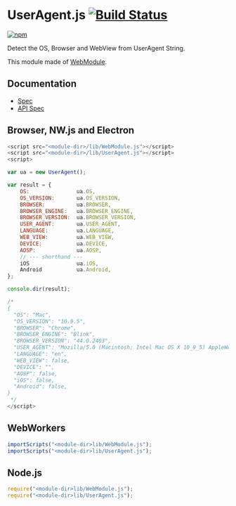 # UserAgent.js [![Build Status](https://travis-ci.org/uupaa/UserAgent.js.svg)](https://travis-ci.org/uupaa/UserAgent.js)

[![npm](https://nodei.co/npm/uupaa.useragent.js.svg?downloads=true&stars=true)](https://nodei.co/npm/uupaa.useragent.js/)

Detect the OS, Browser and WebView from UserAgent String.


This module made of [WebModule](https://github.com/uupaa/WebModule).

## Documentation
- [Spec](https://github.com/uupaa/UserAgent.js/wiki/)
- [API Spec](https://github.com/uupaa/UserAgent.js/wiki/UserAgent)

## Browser, NW.js and Electron

```js
<script src="<module-dir>/lib/WebModule.js"></script>
<script src="<module-dir>/lib/UserAgent.js"></script>
<script>

var ua = new UserAgent();

var result = {
    OS:               ua.OS,
    OS_VERSION:       ua.OS_VERSION,
    BROWSER:          ua.BROWSER,
    BROWSER_ENGINE:   ua.BROWSER_ENGINE,
    BROWSER_VERSION:  ua.BROWSER_VERSION,
    USER_AGENT:       ua.USER_AGENT,
    LANGUAGE:         ua.LANGUAGE,
    WEB_VIEW:         ua.WEB_VIEW,
    DEVICE:           ua.DEVICE,
    AOSP:             ua.AOSP,
    // --- shorthand ---
    iOS               ua.iOS,
    Android           ua.Android,
};

console.dir(result);

/*
{
  "OS": "Mac",
  "OS_VERSION": "10.9.5",
  "BROWSER": "Chrome",
  "BROWSER_ENGINE": "Blink",
  "BROWSER_VERSION": "44.0.2403",
  "USER_AGENT": "Mozilla/5.0 (Macintosh; Intel Mac OS X 10_9_5) AppleWebKit/537.36 (KHTML, like Gecko) Chrome/44.0.2403.107 Safari/537.36",
  "LANGUAGE": "en",
  "WEB_VIEW": false,
  "DEVICE": "",
  "AOSP": false,
  "iOS": false,
  "Android": false,
}
 */
</script>
```

## WebWorkers

```js
importScripts("<module-dir>lib/WebModule.js");
importScripts("<module-dir>lib/UserAgent.js");

```

## Node.js

```js
require("<module-dir>lib/WebModule.js");
require("<module-dir>lib/UserAgent.js");

```

